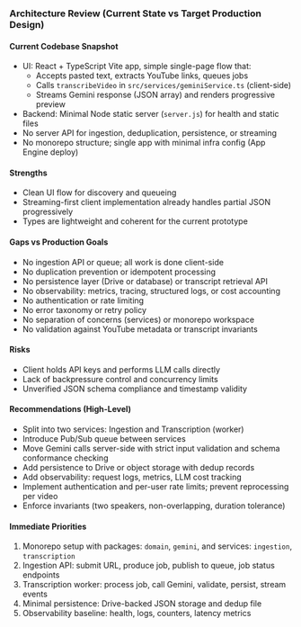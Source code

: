 ### Architecture Review (Current State vs Target Production Design)

#### Current Codebase Snapshot

- UI: React + TypeScript Vite app, simple single-page flow that:
  - Accepts pasted text, extracts YouTube links, queues jobs
  - Calls `transcribeVideo` in `src/services/geminiService.ts` (client-side)
  - Streams Gemini response (JSON array) and renders progressive preview
- Backend: Minimal Node static server (`server.js`) for health and static files
- No server API for ingestion, deduplication, persistence, or streaming
- No monorepo structure; single app with minimal infra config (App Engine deploy)

#### Strengths

- Clean UI flow for discovery and queueing
- Streaming-first client implementation already handles partial JSON progressively
- Types are lightweight and coherent for the current prototype

#### Gaps vs Production Goals

- No ingestion API or queue; all work is done client-side
- No duplication prevention or idempotent processing
- No persistence layer (Drive or database) or transcript retrieval API
- No observability: metrics, tracing, structured logs, or cost accounting
- No authentication or rate limiting
- No error taxonomy or retry policy
- No separation of concerns (services) or monorepo workspace
- No validation against YouTube metadata or transcript invariants

#### Risks

- Client holds API keys and performs LLM calls directly
- Lack of backpressure control and concurrency limits
- Unverified JSON schema compliance and timestamp validity

#### Recommendations (High-Level)

- Split into two services: Ingestion and Transcription (worker)
- Introduce Pub/Sub queue between services
- Move Gemini calls server-side with strict input validation and schema conformance checking
- Add persistence to Drive or object storage with dedup records
- Add observability: request logs, metrics, LLM cost tracking
- Implement authentication and per-user rate limits; prevent reprocessing per video
- Enforce invariants (two speakers, non-overlapping, duration tolerance)

#### Immediate Priorities

1. Monorepo setup with packages: `domain`, `gemini`, and services: `ingestion`, `transcription`
2. Ingestion API: submit URL, produce job, publish to queue, job status endpoints
3. Transcription worker: process job, call Gemini, validate, persist, stream events
4. Minimal persistence: Drive-backed JSON storage and dedup file
5. Observability baseline: health, logs, counters, latency metrics
